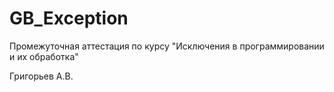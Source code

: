 # GB_Exception
Промежуточная аттестация по курсу "Исключения в программировании и их обработка"

Григорьев А.В.
